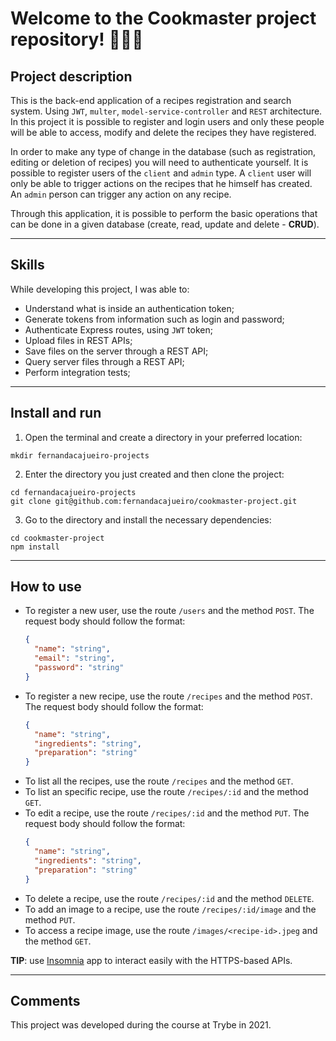 # Welcome to the Cookmaster project repository! 👩🏻‍🍳

## Project description

This is the back-end application of a recipes registration and search system. Using `JWT`, `multer`, `model-service-controller` and `REST` architecture. In this project it is possible to register and login users and only these people will be able to access, modify and delete the recipes they have registered.

In order to make any type of change in the database (such as registration, editing or deletion of recipes) you will need to authenticate yourself. It is possible to register users of the `client` and `admin` type. A `client` user will only be able to trigger actions on the recipes that he himself has created. An `admin` person can trigger any action on any recipe.

Through this application, it is possible to perform the basic operations that can be done in a given database (create, read, update and delete - **CRUD**).

---

## Skills

While developing this project, I was able to:
- Understand what is inside an authentication token;
- Generate tokens from information such as login and password;
- Authenticate Express routes, using `JWT` token;
- Upload files in REST APIs;
- Save files on the server through a REST API;
- Query server files through a REST API;
- Perform integration tests;

---

## Install and run

1. Open the terminal and create a directory in your preferred location:
  ```
  mkdir fernandacajueiro-projects
  ```
2. Enter the directory you just created and then clone the project:
  ```
  cd fernandacajueiro-projects
  git clone git@github.com:fernandacajueiro/cookmaster-project.git
  ```
3. Go to the directory and install the necessary dependencies:
  ```
  cd cookmaster-project
  npm install
  ```
---

## How to use

- To register a new user, use the route `/users` and the method `POST`. The request body should follow the format:
  ```json
  {
    "name": "string",
    "email": "string",
    "password": "string"
  }
  ```
- To register a new recipe, use the route `/recipes` and the method `POST`. The request body should follow the format:
  ```json
  {
    "name": "string",
    "ingredients": "string",
    "preparation": "string"
  }
  ```
- To list all the recipes, use the route `/recipes` and the method `GET`.
- To list an specific recipe, use the route `/recipes/:id` and the method `GET`.
- To edit a recipe, use the route `/recipes/:id` and the method `PUT`. The request body should follow the format:
  ```json
  {
    "name": "string",
    "ingredients": "string",
    "preparation": "string"
  }
  ```
- To delete a recipe, use the route `/recipes/:id` and the method `DELETE`.
- To add an image to a recipe, use the route `/recipes/:id/image` and the method `PUT`.
- To access a recipe image, use the route `/images/<recipe-id>.jpeg` and the method `GET`.

**TIP**: use [Insomnia](https://insomnia.rest/) app to interact easily with the HTTPS-based APIs.

---

## Comments

This project was developed during the course at Trybe in 2021.
